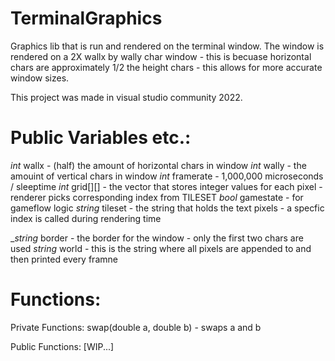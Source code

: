 # TerminalGraphics
Graphics lib that is run and rendered on the terminal window.
The window is rendered on a 2X wallx by wally char window - this is becuase horizontal chars 
are approximately 1/2 the height chars - this allows for more accurate window sizes.

This project was made in visual studio community 2022.

# Public Variables etc.:
_int_ wallx - (half) the amount of horizontal chars in window
_int_ wally - the amouint of vertical chars in window
_int_ framerate - 1,000,000 microseconds / sleeptime
_int_ grid[][] - the vector that stores integer values for each pixel - renderer picks corresponding index from TILESET
_bool_ gamestate - for gameflow logic
_string_ tileset - the string that holds the text pixels - a specfic index is called during rendering time

__string_ border - the border for the window - only the first two chars are used
_string_ world - this is the string where all pixels are appended to and then printed every framne

# Functions:

Private Functions:
swap(double a, double b) - swaps a and b

Public Functions:
[WIP...]

